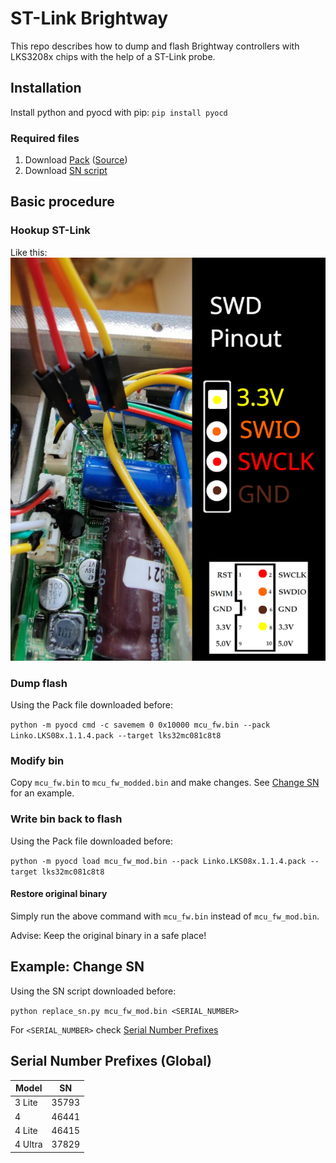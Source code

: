 # ST-Link Brightway
This repo describes how to dump and flash Brightway controllers with LKS3208x chips with the help of a ST-Link probe.

## Installation
Install python and pyocd with pip: `pip install pyocd`

### Required files
1. Download [Pack](Linko.LKS08x.1.1.4.pack) ([Source](https://www.lksmcu.com/static/upload/file/20230113/Linko.LKS08x_v1.14.zip))
1. Download [SN script](replace_sn.py)

## Basic procedure

### Hookup ST-Link
Like this:
![image](swd_pinout.png)

### Dump flash
Using the Pack file downloaded before:

`python -m pyocd cmd -c savemem 0 0x10000 mcu_fw.bin --pack Linko.LKS08x.1.1.4.pack --target lks32mc081c8t8`

### Modify bin
Copy `mcu_fw.bin` to `mcu_fw_modded.bin` and make changes. See [Change SN](#change-sn) for an example.

### Write bin back to flash
Using the Pack file downloaded before:

`python -m pyocd load mcu_fw_mod.bin --pack Linko.LKS08x.1.1.4.pack --target lks32mc081c8t8`

#### Restore original binary
Simply run the above command with `mcu_fw.bin` instead of `mcu_fw_mod.bin`.

Advise: Keep the original binary in a safe place!


## Example: Change SN
Using the SN script downloaded before:

`python replace_sn.py mcu_fw_mod.bin <SERIAL_NUMBER>`

For `<SERIAL_NUMBER>` check [Serial Number Prefixes](#serial-number-prefixes)

## Serial Number Prefixes (Global)
| Model | SN |
| --- | --- |
| 3 Lite | 35793 |
| 4 | 46441 |
| 4 Lite | 46415 |
| 4 Ultra | 37829 |
